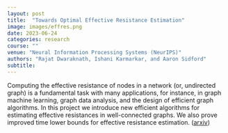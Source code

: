 ```yaml
---
layout: post
title:  "Towards Optimal Effective Resistance Estimation"
image: images/effres.png
date: 2023-06-24
categories: research
course: ""  
venue: "Neural Information Processing Systems (NeurIPS)"
authors: "Rajat Dwaraknath, Ishani Karmarkar, and Aaron Sidford"
subtitle:
---
```

Computing the effective resistance of nodes in a network (or, undirected graph) is a fundamental task with many applications, for instance, in graph machine learning, graph data analysis, and the design of efficient graph algorithms. In this project we introduce new efficient algorithms for estimating effective resistances in well-connected graphs. We also prove improved time lower bounds for effective resistance estimation. (<a href="https://arxiv.org/abs/2306.14820">arxiv</a>)
